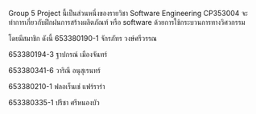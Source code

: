 Group 5
Project นี้เป็นส่วนหนึ่งของรายวิชา Software Engineering CP353004
จะทำการเกี่ยวกับฝึกฝนการสร้างผลิตภัณฑ์ หรือ software ด้วยการใช้กระบวนการทางวิศวกรรม

โดยมีสมาชิก ดังนี้
653380190-1 จักรภัทร วงษ์ศรีวรรณ

653380194-3 ฐาปกรณ์ เมืองจันทร์

653380341-6 วาริณี อนุสุเรนทร์

653380210-1 ฟลอเร็นเช่ แฟร์ราร่า

653380335-1 ปรีชา ศรีหนองบัว
